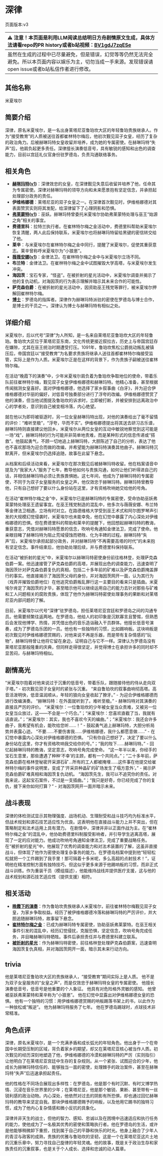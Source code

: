 # 深律
页面版本:v3
 

| :warning: 注意！本页面是利用LLM阅读总结明日方舟剧情原文生成，具体方法请看repo的PR history或者b站视频：[BV1gdJ7zqESe](https://www.bilibili.com/video/BV1gdJ7zqESe/)         |
|:----------------------------|
| 虽然在生成的过程中已尽量避免，但是错误，幻觉等等仍然无法完全避免。所以本页面内容以娱乐为主，切勿当成一手来源。发现错误请open issue或者b站私信作者进行修改。|



## 其他名称
米夏埃尔
## 简要介绍
深律，原名米夏埃尔，是一名出身莱塔尼亚鲁珀坎大区的年轻鲁珀贵族继承人。作为“接受教育”的人质被送往首都崔林特尔梅后，他初次觐见双子女皇，经历了复杂的政治角力。后被赫琳玛特女皇收留并培养，成为她的专属密使。在赫琳玛特“失声”后，他肩负起更多责任。深律擅长演奏低音号，具有敏锐的感知和出色的调查能力，目前以宫廷礼仪官身份驻罗德岛，负责沟通联络事务。
## 相关角色
-   **[赫琳玛特](extended_char_he_lin_ma_te.md)([v1](../chars/extended_char_he_lin_ma_te.md))**：深律效忠的女皇，在深律觐见失意后收留并培养了他，任命其为专属密使。深律对赫琳玛特的领导方向和未来愿景抱有坚定信念，并承担起处理部分政务的责任。
-   **伊维格娜德**：莱塔尼亚的双子女皇之一。在深律首次觐见时，伊维格娜德对其表面赞赏实则将其发配，给深律留下了心理阴影和恐惧。
-   **[弗莱蒙特](extended_char_fu_lai_meng_te.md)([v1](../chars/extended_char_fu_lai_meng_te.md))**：巫妖。赫琳玛特曾委托米夏埃尔协助弗莱蒙特处理与巫王“始源之角”相关的事宜。
-   **费德里科**：拉特兰执行者。在崔林特尔梅之金活动中，费德里科帮助米夏埃尔恢复清醒，两人此后保持联系，米夏埃尔也将赫琳玛特留给黑键的密信转交给了他。
-   **莱辛**：与米夏埃尔在崔林特尔梅之金中同行，提醒了米夏埃尔，促使其重获意志。莱辛曾称呼米夏埃尔为“小狼崽”。
-   **[薇薇安娜](char_4098_vvana.md)([v1](../chars/char_4098_vvana.md))**：金律法卫。在崔林特尔梅之金中与米夏埃尔立场不同。
-   **布兰特**：金律法卫。在崔林特尔梅之金中试图摧毁大学高塔，与米夏埃尔发生冲突。
-   **海因茨**：宝石专家，“怪盗”。在被折射的星光活动中，米夏埃尔调查并揭示了他的复仇动机，对海因茨的行为表示理解并暗示其未来合作的可能性。
-   **萨克森伯爵**：在被折射的星光活动中，因资助巫王残党等罪行，被米夏埃尔押解回崔林特尔梅。
-   **[博士](extended_char_bo_shi.md)**：罗德岛的指挥者。深律作为赫琳玛特派驻的密使在罗德岛与博士合作，是博士的干员之一。深律认为博士与赫琳玛特有相似之处。
## 详细介绍
米夏埃尔，后以代号“深律”为人所知，是一名来自莱塔尼亚鲁珀坎大区的年轻鲁珀。鲁珀坎大区位于莱塔尼亚东南，文化传统更接近叙拉古，历史上与帝国宫廷存在嫌隙，尤其在巫王统治时期遭受打压。1091年，鲁珀坎焦松公爵挑动叛乱被镇压后，帝国宫廷以“接受教育”为名要求贵族将继承人送往首都崔林特尔梅接受监管，实际上是作为人质。米夏埃尔正是在这样的背景下，作为贵族子嗣被送往崔林特尔梅。

在活动“晚霞下的演奏”中，少年米夏埃尔肩负着为鲁珀坎争取地位的使命，带着乐队前往崔林特尔梅，觐见双子女皇伊维格娜德和赫琳玛特。他精心准备，甚至根据传闻揣测女皇喜好。面对伊维格娜德，他选择了家乡叙事曲《白牙》，并为迎合伊维格娜德对华丽的偏好，对低音号独奏部分进行了浮夸的改编。伊维格娜德赞赏了他的演奏，但当他试图提及鲁珀坎的诉求时，立即被打断，并被安排到远离政治中心的学者处，意识到自己被变相冷落，内心绝望。

就在他以为即将被驱逐时，另一位女皇赫琳玛特出现，对他的演奏给出了毫不留情的评价：“难听至极”，“浮夸，华而不实”。伊维格娜德提出将其送去研习古乐谱，赫琳玛特则直接建议他回乡。米夏埃尔从两位女皇的互动中敏锐地察觉到这可能是一场“戏”，赫琳玛特的行为可能并非简单地责难，而是某种形式的信息传递或“搭救”。他鼓起勇气，不顾一切地追上赫琳玛特，大胆陈述了自己的分析，表达了他也不喜欢那场为迎合而做的改编，并希望能为赫琳玛特演奏其他曲子。赫琳玛特沉默离开，但米夏埃尔仍选择追随，故事在此留下悬念。

从档案和后续活动来看，米夏埃尔在那次觐见后被赫琳玛特收留。他在档案语音中提及为“我家大人”服务了七年，教导他如何与贵族沟通，如何让他们听得进自己的话，并相信赫琳玛特必须让贵族畏惧她。这七年间，他成为了赫琳玛特的专属密使，不同于为双子女皇服务的女皇之声，他仅效忠于赫琳玛特。赫琳玛特曾教导他，只有自己想好了要以什么身份站在这里，才有资格吹响她交给他的号角。

在活动“崔林特尔梅之金”中，米夏埃尔已是赫琳玛特的专属密使，受命协助巫妖弗莱蒙特处理巫王遗留事宜。在巫王残党制造的混乱中，他多次与薇薇安娜、布兰特等金律法卫相遇，立场有时对立。在路德维格大学受到巫王术式和阿尔图罗琴声引发的大规模幻觉侵袭时，米夏埃尔也未能幸免，他在幻觉中暴露了内心深处对伊维格娜德的恐惧。但在费德里科的帮助和莱辛的提醒下，他回想起赫琳玛特的教诲，重获意志，凭借对赫琳玛特愿景的信念，吹响号角通知金律法卫，完成了使命。他亲眼目睹了赫琳玛特为阻止荒域侵蚀而牺牲、化为丰碑的过程。赫琳玛特“失声”后，米夏埃尔承担起部分政务，并对赫琳玛特“不再需要高塔的时代”的未来抱有坚定信念。事件结束后，他协助处理后续，并与费德里科保持联系。

在活动“被折射的星光”中，米夏埃尔以赫琳玛特密使身份前往格林登，处理萨克森伯爵一案。他迅速接管了萨克森伯爵的高塔，并展现出色的调查能力，迅速查明了海因茨针对萨克森伯爵复仇的真相，包括二十多年前的矿难以及萨克森伯爵掩盖罪行的事实。他直接揭示了海因茨父母的身份，并对海因茨网开一面，认为其行为（戏弄并摧毁伯爵地位）在他追究伯爵叛乱罪行这一主要目的看来只是插曲。米夏埃尔肯定了海因茨的才华，甚至暗示他可以继续运用自己的能力去针对那些与矿难和工人问题相关的腐败贵族，体现了他作为赫琳玛特密使处理事务的果断和对莱塔尼亚内部问题的了解。

目前，米夏埃尔以代号“深律”驻罗德岛，担任莱塔尼亚宫廷和罗德岛之间的沟通专员。他需要频繁往返两地。在罗德岛，他给人的初印象是沉默寡言且警惕，但熟悉后会发现他博学、热情，并凭借出色的音乐造诣融入干员群体。他擅长低音号演奏，成为了罗德岛乐团的一员。他也有一些独特的习惯，比如踢响板。这块响板是初次觐见时伊维格娜德赏赐的，对他来说不再是乐器，而是带有复杂情感的“玩物”，赫琳玛特曾让他将它留在身边，证明自己与它不一样。深律认为罗德岛没有莱塔尼亚那般隆重的庆典，但同样走得很坚定，并觉得博士在承担许多的同时却不显苦闷，与赫琳玛特相似。
## 剧情高光
“米夏埃尔抱着对他来说过于沉重的低音号，带着乐队，跟随接待他的侍从走向双子塔。” - 初次觐见双子女皇时的紧张与沉重。
“来自鲁珀坎的叙事曲响彻高塔。高音活泼明快，低音温润顺从，年轻的狼向女皇收起了獠牙。” - 为迎合伊维格娜德而进行改编演奏。
“赫琳玛特：在外面就听到了。难听至极。” - 赫琳玛特对其演奏的直接且严厉的评价。
“米夏埃尔：一位鲁珀坎的少年被女皇当众责难，又被另一位女皇当众放过，这——不会是一个巧合。”；“米夏埃尔：您喜欢直截了当，我就有话直说。”；“米夏埃尔：其实，我也不喜欢今天的编曲。”；“米夏埃尔：我还会许多曲子，我希望有机会，能吹给您听......！” - 鼓起勇气追上赫琳玛特，大胆分析局势并表露心迹。
“不要......不要伤害我......伊维格娜德，我什么都愿意做......” - 在幻觉中暴露内心深处对伊维格娜德的恐惧。
“只有你自己想好了，决定了要以什么身份站在这里，你才有资格吹响我交给你的号。”；“我的陛下......赫琳玛特。” - 回忆起赫琳玛特的教诲，坚定意志，吹响号角完成使命。
“这一年半以来，你经手的宝石生意里，那些遭遇了种种‘不幸’的主顾，都有一个共同点。”；“二十多年前，萨克森伯爵在格林登秘密开采源石矿...所有的工人都被掩埋......这件事在他提交给崔林特尔梅的事件说明里，变成了‘开采异种晶矿的矿场发生了塌方意外’。” - 揭示萨克森伯爵矿难真相和海因茨复仇动机。
“海因茨先生，我可以不追究你的责任。对我来说，这起宝石案件，不过是一支插曲。”；“我只是好奇，你已经完成了你的复仇，接下来你如何打算？” - 对海因茨网开一面并暗示未来。
## 战斗表现
深律的体检测试显示其物理强度、战场机动、生理耐受和战斗技巧均为标准水平，但战术规划和源石技艺适应性为优良。这表明他在直接战斗能力上并不突出，但在策略制定和法术运用上具有潜力。
在剧情中，深律并非以正面作战为主。在“崔林特尔梅之金”的混乱中，他协助费德里科制服受影响者，并引导学生逃离高塔，展现了一定的应对能力。他成功吹响号角通知金律法卫，完成了重要战略任务。在“被折射的星光”中，他展现了优秀的调查能力和对法术装置的了解，这虽非直接战斗，但体现了他作为密使处理复杂事务的能力。在罗德岛档案中提到他“轻轻松松就把一个工件踢到了我手里！那可隔着十多米呢，多么高超的点射技术！”，证明他在精准控制方面有独特技巧，但这似乎更多来源于他踢响板的习惯，而非正式战斗训练。作为重装干员（模组描述），他能维持战线并提供医疗支援，这与他的战术规划和源石技艺适应性（提供支援）相符。
## 相关活动
-   **[晚霞下的演奏](../stories/story_baslin_set_1.md)**：作为鲁珀坎贵族继承人米夏埃尔，前往崔林特尔梅觐见双子女皇，为家乡争取权益。经历了被伊维格娜德冷落和赫琳玛特的严厉评价，并大胆追随赫琳玛特，故事留下悬念。
-   **[崔林特尔梅之金](../stories/act29side.md)**：已成为赫琳玛特专属密使，协助巫妖弗莱蒙特。在巫王相关事件引发的混乱中，经历幻觉侵扰，克服恐惧，坚定信念，吹响号角完成任务，并目睹赫琳玛特牺牲。事件后承担责任并与费德里科建立联系。
-   **[被折射的星光](../stories/story_kaitou_set_1.md)**：作为赫琳玛特密使，前往格林登处理萨克森伯爵案，迅速查明海因茨复仇真相，并对海因茨网开一面，暗示其未来行动方向。
## trivia
他是莱塔尼亚鲁珀坎大区的贵族继承人，“接受教育”期间实际上是人质。
他不是为双子女皇服务的“女皇之声”，而是仅效忠于赫琳玛特女皇的专属密使。
他擅长演奏低音号，低音号是他重要的个人象征。
他具有对危险格外灵敏的感知。
他曾被巫妖弗莱蒙特和莱辛称为“小狼崽”。
他在幻觉中显露出对伊维格娜德女皇的恐惧。
他有一个独特的习惯：用伊维格娜德赏赐的响板踢落书架上的书，以此作为一种放松或“叛逆”。
他为赫琳玛特服务了七年。
他在罗德岛踢球时，点球技术非常精准。
## 角色点评
深律，原名米夏埃尔，是一个充满矛盾和成长弧光的年轻角色。他出身于一个在帝国中长期受压制的区域，背负着家乡的期望，却又在莱塔尼亚核心被当作人质。初次觐见的经历深刻地塑造了他，伊维格娜德的冷漠和赫琳玛特的严厉（实则指引）让他明白了在莱塔尼亚宫廷中生存的复杂规则。从一个紧张、试图迎合的少年，他成长为赫琳玛特信任的、能够独当一面的密使，处理棘手的政治案件，甚至在赫琳玛特“失声”后迅速承担起责任。

他的性格在不同场合展现出多样性：在罗德岛，他是那个有时沉默、有时又博学热情、沉浸在音乐世界里的少年；在莱塔尼亚，他是那个敏锐、果断、甚至带有一丝锐利感的政治动物。内心深处，他依然对过去的阴影有所恐惧，却也通过回忆赫琳玛特的教导来坚定自我。那块伊维格娜德赐予的响板，以及他用它踢书的独特习惯，成为了他内心复杂情感和微小反抗的具象化。

深律并非天生的战士，但他的智力、感知、忠诚以及在困境中迅速适应和执行任务的能力，使他成为了一名极其优秀的密使和策略执行者。他在罗德岛的生活，或许是他能够稍微卸下重担，找到属于自己的平静和快乐的时光。他身上融合了少年人的青涩与政客的成熟，贵族的优雅与鲁珀坎的坚韧，这是一个在莱塔尼亚这片土地的沉重乐章中，努力寻找自己旋律的年轻灵魂。他的故事，既是关于政治生存和家族责任的沉重叙事，也是关于个人成长、选择和忠诚的动人篇章。